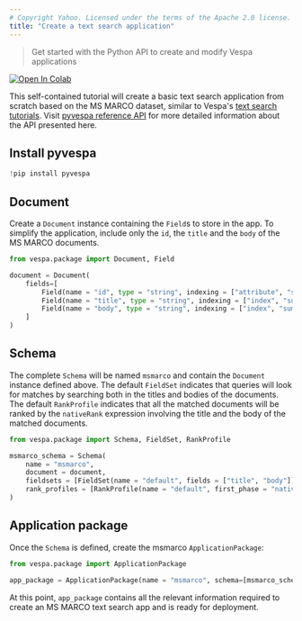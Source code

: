 ```yaml
---
# Copyright Yahoo. Licensed under the terms of the Apache 2.0 license. See LICENSE in the project root.
title: "Create a text search application"
---
```

> Get started with the Python API to create and modify Vespa applications

[![Open In Colab](https://colab.research.google.com/assets/colab-badge.svg)](https://colab.research.google.com/github/vespa-engine/pyvespa/blob/master/docs/sphinx/source/create-text-app.ipynb)

This self-contained tutorial will create a basic text search application from scratch based on the MS MARCO dataset,
similar to Vespa's [text search tutorials](../tutorials/text-search.html).
Visit [pyvespa reference API](https://pyvespa.readthedocs.io/en/latest/reference-api.html)
for more detailed information about the API presented here.

## Install pyvespa


```python
!pip install pyvespa
```

## Document

Create a `Document` instance containing the `Field`s to store in the app. To simplify the application, include only the `id`, the `title` and the `body` of the MS MARCO documents.


```python
from vespa.package import Document, Field

document = Document(
    fields=[
        Field(name = "id", type = "string", indexing = ["attribute", "summary"]),
        Field(name = "title", type = "string", indexing = ["index", "summary"], index = "enable-bm25"),
        Field(name = "body", type = "string", indexing = ["index", "summary"], index = "enable-bm25")        
    ]
)
```

## Schema

The complete `Schema` will be named `msmarco` and contain the `Document` instance defined above. The default `FieldSet` indicates that queries will look for matches by searching both in the titles and bodies of the documents. The default `RankProfile` indicates that all the matched documents will be ranked by the `nativeRank` expression involving the title and the body of the matched documents.


```python
from vespa.package import Schema, FieldSet, RankProfile

msmarco_schema = Schema(
    name = "msmarco", 
    document = document, 
    fieldsets = [FieldSet(name = "default", fields = ["title", "body"])],
    rank_profiles = [RankProfile(name = "default", first_phase = "nativeRank(title, body)")]
)
```

## Application package

Once the `Schema` is defined, create the msmarco `ApplicationPackage`:


```python
from vespa.package import ApplicationPackage

app_package = ApplicationPackage(name = "msmarco", schema=[msmarco_schema])
```

At this point, `app_package` contains all the relevant information required to create an MS MARCO text search app and is ready for deployment.
